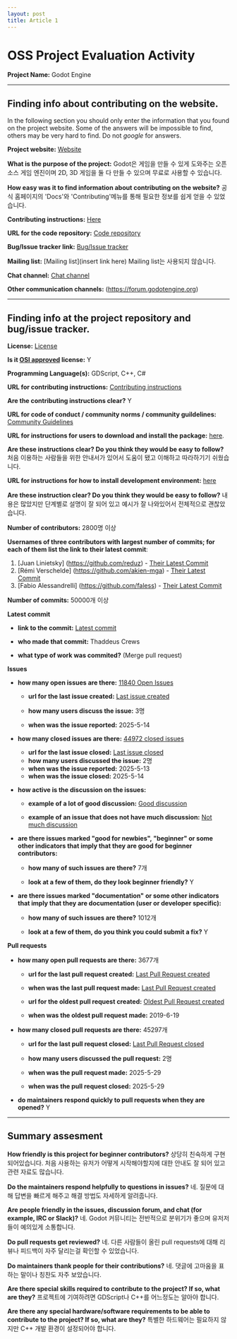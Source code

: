 ```yaml
---
layout: post
title: Article 1
---
```



# OSS Project Evaluation Activity



__Project Name:__  Godot Engine


---

## Finding info about contributing on the website.

In the following section you should only enter the information that you
found on the project website. Some of the answers will be impossible to find, others
may be very hard to find. Do not _google_ for answers.

__Project website:__ [Website](https://godotengine.org)

__What is the purpose of the project:__ Godot은 게임을 만들 수 있게 도와주는 오픈소스 게임 엔진이며 2D, 3D 게임을 둘 다 만들 수 있으며 무료로 사용할 수 있습니다.

__How easy was it to find information about contributing on the website?__ 공식 홈페이지의 'Docs'와 'Contributing'메뉴를 통해 필요한 정보를 쉽게 얻을 수 있었습니다.

__Contributing instructions:__ [Here](https://docs.godotengine.org/en/stable/contributing/how_to_contribute.html)

__URL for the code repository:__ [Code repository](https://github.com/godotengine/godot)

__Bug/Issue tracker link:__ [Bug/Issue tracker](https://github.com/godotengine/godot/issues)

__Mailing list:__ [Mailing list](insert link here) Mailing list는 사용되지 않습니다.

__Chat channel:__ [Chat channel](https://discord.gg/godotengine)

__Other communication channels:__ (https://forum.godotengine.org)


---

## Finding info at the project repository and bug/issue tracker.

__License:__ [License](https://godotengine.org/license/)

__Is it [OSI approved](https://opensource.org/licenses/alphabetical) license:__ Y 

__Programming Language(s):__ GDScript, C++, C#

__URL for contributing instructions:__ [Contributing instructions](https://docs.godotengine.org/en/stable/contributing/how_to_contribute.html)

__Are the contributing instructions clear?__ Y

__URL for code of conduct / community norms / community guildelines:__ [Community Guidelines](https://godotengine.org/article/code-of-conduct-godot-community/)

__URL for instructions for users to download and install the package:__  [here](https://godotengine.org/download/windows/). 

__Are these instructions clear? Do you think they would be easy to follow?__ 처음 이용하는 사람들을 위한 안내서가 있어서 도움이 됐고 이해하고 따라하기기 쉬웠습니다.

__URL for instructions for how to install development environment:__ [here](https://docs.godotengine.org/en/stable/contributing/development/configuring_an_ide/index.html)

__Are these instruction clear? Do you think they would be easy to follow?__ 내용은 많았지만 단계별로 설명이 잘 되어 있고 예시가 잘 나와있어서 전체적으로 괜찮았습니다.

__Number of contributors:__ 2800명 이상


__Usernames of three contributors with largest number of commits; for
each of them list the link to their latest commit__:

1. [Juan Linietsky] (https://github.com/reduz) - [Their Latest Commit](https://github.com/godotengine/godot/commits?author=reduz)
1. [Rémi Verschelde] (https://github.com/akien-mga) - [Their Latest Commit](https://github.com/godotengine/godot/commits?author=akien-mga)
1. [Fabio Alessandrelli] (https://github.com/faless) - [Their Latest Commit](https://github.com/godotengine/godot/commits?author=faless)


__Number of commits:__ 50000개 이상

__Latest commit__ 

- __link to the commit:__ [Latest commit](https://github.com/godotengine/godot/commits/)

- __who made that commit:__ Thaddeus Crews 

- __what type of work was commited?__ (Merge pull request)


__Issues__

- __how many open issues are there:__ [11840 Open Issues](https://github.com/godotengine/godot/issues)

    - __url for the last issue created:__ [Last issue created](https://github.com/godotengine/godot/issues/106373)

    - __how many users discuss the issue:__ 3명
    
    - __when was the issue reported:__ 2025-5-14
    

- __how many closed issues are there:__ [44972 closed issues](https://github.com/godotengine/godot/issues?q=is%3Aissue+is%3Aclosed)
    - __url for the last issue closed:__ [Last issue closed](https://github.com/godotengine/godot/issues/106922)
    - __how many users discussed the issue:__ 2명
    - __when was the issue reported:__ 2025-5-13
    - __when was the issue closed:__ 2025-5-14

- __how active is the discussion on the issues:__ 

    - __example of a lot of good discussion:__ [Good discussion](https://github.com/godotengine/godot/issues/105000)
    
    - __example of an issue that does not have much discussion:__ [Not much discussion](https://github.com/godotengine/godot/issues/104000)



- __are there issues marked "good for newbies", "beginner" or some other indicators that imply that they are good for beginner contributors:__ 

    - __how many of such issues are there?__ 7개
    
    - __look at a few of them, do they look beginner friendly?__ Y



- __are there issues marked "documentation" or some other indicators that imply that they are documentation (user or developer specific):__ 

    - __how many of such issues are there?__ 1012개 
    
    - __look at a few of them, do you think you could submit a fix?__ Y



__Pull requests__

- __how many open pull requests are there:__ 3677개

    - __url for the last pull request created:__ [Last Pull Request created](https://github.com/godotengine/godot/pull/106926)
    
    - __when was the last pull request made:__ [Last Pull Request created](2025-05-29)

    - __url for the oldest pull request created:__ [Oldest Pull Request created](https://github.com/godotengine/godot/pull/29892)
    
    - __when was the oldest pull request made:__ 2019-6-19

- __how many closed pull requests are there:__ 45297개

    - __url for the last pull request closed:__ [Last Pull Request closed](https://github.com/godotengine/godot/pull/106925)
    
    - __how many users discussed the pull request:__ 2명
    
    - __when was the pull request made:__  2025-5-29
    
    - __when was the pull request closed:__ 2025-5-29
    

- __do maintainers respond quickly to pull requests when they are opened?__ Y







---


## Summary assesment
__How friendly is this project for beginner contributors?__
상당히 친숙하게 구현 되어있습니다. 처음 사용하는 유저가 어떻게 시작해야할지에 대한 안내도 잘 되어 있고 관련 자료도 많습니다.

__Do the maintainers respond helpfully to questions in issues?__
네. 질문에 대해 답변을 빠르게 해주고 해결 방법도 자세하게 알려줍니다.

__Are people friendly in the issues, discussion forum, and chat (for example, IRC or Slack)?__
네. Godot 커뮤니티는 전반적으로 분위기가 좋으며 유저저들이 예의있게 소통합니다.

__Do pull requests get reviewed?__
네. 다른 사람들이 올린 pull requests에 대해 리뷰나 피드백이 자주 달리는걸 확인할 수 있었습니다.

__Do maintainers thank people for their contributions?__
네. 댓글에 고마움을 표하는 말이나 칭찬도 자주 보았습니다.

__Are there special skills required to contribute to the project? If so, what are they?__
프로젝트에 기여하려면 GDScript나 C++를 어느정도는 알아야 합니다.

__Are there any special hardware/software requirements to be able to contribute to the project? If so, what are they?__
특별한 하드웨어는 필요하지 않지만 C++ 개발 환경이 설정되어야 합니다.
